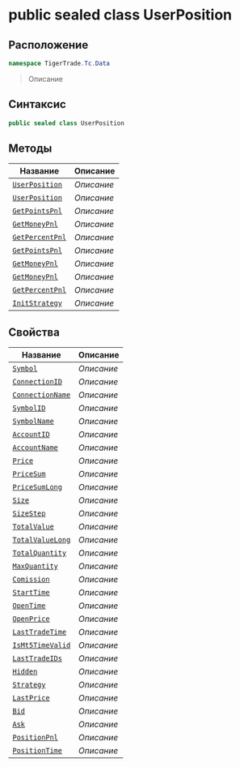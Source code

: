 
# public sealed class UserPosition
## Расположение
```csharp
namespace TigerTrade.Tc.Data
```



> Описание

## Синтаксис
```csharp
public sealed class UserPosition
```


## Методы
| Название | Описание |
| --- | --- |
| [`UserPosition`](./UserPosition.cs/Методы/UserPosition.md) | *Описание* |
| [`UserPosition`](./UserPosition.cs/Методы/UserPosition.md) | *Описание* |
| [`GetPointsPnl`](./UserPosition.cs/Методы/GetPointsPnl.md) | *Описание* |
| [`GetMoneyPnl`](./UserPosition.cs/Методы/GetMoneyPnl.md) | *Описание* |
| [`GetPercentPnl`](./UserPosition.cs/Методы/GetPercentPnl.md) | *Описание* |
| [`GetPointsPnl`](./UserPosition.cs/Методы/GetPointsPnl.md) | *Описание* |
| [`GetMoneyPnl`](./UserPosition.cs/Методы/GetMoneyPnl.md) | *Описание* |
| [`GetMoneyPnl`](./UserPosition.cs/Методы/GetMoneyPnl.md) | *Описание* |
| [`GetPercentPnl`](./UserPosition.cs/Методы/GetPercentPnl.md) | *Описание* |
| [`InitStrategy`](./UserPosition.cs/Методы/InitStrategy.md) | *Описание* |

## Свойства
| Название | Описание |
| --- | --- |
| [`Symbol`](./UserPosition.cs/Свойства/Symbol.md) | *Описание* |
| [`ConnectionID`](./UserPosition.cs/Свойства/ConnectionID.md) | *Описание* |
| [`ConnectionName`](./UserPosition.cs/Свойства/ConnectionName.md) | *Описание* |
| [`SymbolID`](./UserPosition.cs/Свойства/SymbolID.md) | *Описание* |
| [`SymbolName`](./UserPosition.cs/Свойства/SymbolName.md) | *Описание* |
| [`AccountID`](./UserPosition.cs/Свойства/AccountID.md) | *Описание* |
| [`AccountName`](./UserPosition.cs/Свойства/AccountName.md) | *Описание* |
| [`Price`](./UserPosition.cs/Свойства/Price.md) | *Описание* |
| [`PriceSum`](./UserPosition.cs/Свойства/PriceSum.md) | *Описание* |
| [`PriceSumLong`](./UserPosition.cs/Свойства/PriceSumLong.md) | *Описание* |
| [`Size`](./UserPosition.cs/Свойства/Size.md) | *Описание* |
| [`SizeStep`](./UserPosition.cs/Свойства/SizeStep.md) | *Описание* |
| [`TotalValue`](./UserPosition.cs/Свойства/TotalValue.md) | *Описание* |
| [`TotalValueLong`](./UserPosition.cs/Свойства/TotalValueLong.md) | *Описание* |
| [`TotalQuantity`](./UserPosition.cs/Свойства/TotalQuantity.md) | *Описание* |
| [`MaxQuantity`](./UserPosition.cs/Свойства/MaxQuantity.md) | *Описание* |
| [`Comission`](./UserPosition.cs/Свойства/Comission.md) | *Описание* |
| [`StartTime`](./UserPosition.cs/Свойства/StartTime.md) | *Описание* |
| [`OpenTime`](./UserPosition.cs/Свойства/OpenTime.md) | *Описание* |
| [`OpenPrice`](./UserPosition.cs/Свойства/OpenPrice.md) | *Описание* |
| [`LastTradeTime`](./UserPosition.cs/Свойства/LastTradeTime.md) | *Описание* |
| [`IsMt5TimeValid`](./UserPosition.cs/Свойства/IsMt5TimeValid.md) | *Описание* |
| [`LastTradeIDs`](./UserPosition.cs/Свойства/LastTradeIDs.md) | *Описание* |
| [`Hidden`](./UserPosition.cs/Свойства/Hidden.md) | *Описание* |
| [`Strategy`](./UserPosition.cs/Свойства/Strategy.md) | *Описание* |
| [`LastPrice`](./UserPosition.cs/Свойства/LastPrice.md) | *Описание* |
| [`Bid`](./UserPosition.cs/Свойства/Bid.md) | *Описание* |
| [`Ask`](./UserPosition.cs/Свойства/Ask.md) | *Описание* |
| [`PositionPnl`](./UserPosition.cs/Свойства/PositionPnl.md) | *Описание* |
| [`PositionTime`](./UserPosition.cs/Свойства/PositionTime.md) | *Описание* |



